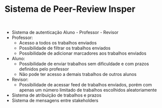 <h1>Sistema de Peer-Review Insper</h1>
<br>
<ul>
<li>Sistema de autenticação Aluno - Professor - Revisor</li>
<li>Professor:
    <ul>
    <li>Acesso a todos os trabalhos enviados</li>
    <li>Possibilidade de filtrar os trabalhos enviados</li>
    <li>Possibilidade de adicionar marcadores aos trabalhos enviados</li>
    </ul>
</li>
<li>Aluno:
    <ul>
    <li>Possibilidade de enviar trabalhos sem dificuldade e com prazos definidos pelo professor</li>
    <li>Não pode ter acesso a demais trabalhos de outros alunos</li>
    </ul>
</li>
<li>Revisor:
    <ul>
    <li>Possibilidade de acessar feed de trabalhos enviados, porém com apenas um número limitado de trabalhos escolhidos aleatoriamente</li>
    </ul>
</li>
<li>Sistema de atribuição de trabalhos e prazos</li>
<li>Sistema de mensagens entre stakeholders</li>